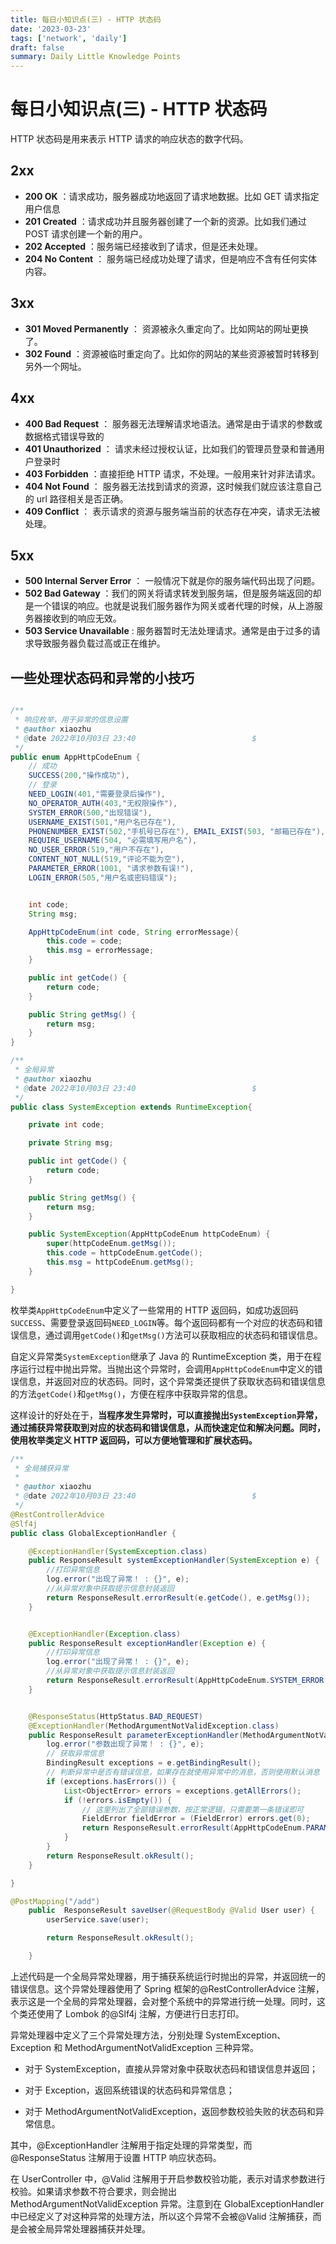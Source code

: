 ```yaml
---
title: 每日小知识点(三) - HTTP 状态码
date: '2023-03-23'
tags: ['network', 'daily']
draft: false
summary: Daily Little Knowledge Points
---
```


# 每日小知识点(三) - HTTP 状态码

HTTP 状态码是用来表示 HTTP 请求的响应状态的数字代码。

## 2xx

- **200 OK** ：请求成功，服务器成功地返回了请求地数据。比如 GET 请求指定用户信息
- **201 Created** ：请求成功并且服务器创建了一个新的资源。比如我们通过 POST 请求创建一个新的用户。
- **202 Accepted** ：服务端已经接收到了请求，但是还未处理。
- **204 No Content** ： 服务端已经成功处理了请求，但是响应不含有任何实体内容。

## 3xx

- **301 Moved Permanently** ： 资源被永久重定向了。比如网站的网址更换了。
- **302 Found** ：资源被临时重定向了。比如你的网站的某些资源被暂时转移到另外一个网址。

## 4xx

- **400 Bad Request** ： 服务器无法理解请求地语法。通常是由于请求的参数或数据格式错误导致的
- **401 Unauthorized** ： 请求未经过授权认证，比如我们的管理员登录和普通用户登录时
- **403 Forbidden** ：直接拒绝 HTTP 请求，不处理。一般用来针对非法请求。
- **404 Not Found** ： 服务器无法找到请求的资源，这时候我们就应该注意自己的 url 路径相关是否正确。
- **409 Conflict** ： 表示请求的资源与服务端当前的状态存在冲突，请求无法被处理。

## 5xx

- **500 Internal Server Error** ： 一般情况下就是你的服务端代码出现了问题。
- **502 Bad Gateway** ：我们的网关将请求转发到服务端，但是服务端返回的却是一个错误的响应。也就是说我们服务器作为网关或者代理的时候，从上游服务器接收到的响应无效。
- **503 Service Unavailable** : 服务器暂时无法处理请求。通常是由于过多的请求导致服务器负载过高或正在维护。

## 一些处理状态码和异常的小技巧

```java

/**
 * 响应枚举，用于异常的信息设置
 * @author xiaozhu
 * @date 2022年10月03日 23:40                          $
 */
public enum AppHttpCodeEnum {
    // 成功
    SUCCESS(200,"操作成功"),
    // 登录
    NEED_LOGIN(401,"需要登录后操作"),
    NO_OPERATOR_AUTH(403,"无权限操作"),
    SYSTEM_ERROR(500,"出现错误"),
    USERNAME_EXIST(501,"用户名已存在"),
    PHONENUMBER_EXIST(502,"手机号已存在"), EMAIL_EXIST(503, "邮箱已存在"),
    REQUIRE_USERNAME(504, "必需填写用户名"),
    NO_USER_ERROR(519,"用户不存在"),
    CONTENT_NOT_NULL(519,"评论不能为空"),
    PARAMETER_ERROR(1001, "请求参数有误!"),
    LOGIN_ERROR(505,"用户名或密码错误");


    int code;
    String msg;

    AppHttpCodeEnum(int code, String errorMessage){
        this.code = code;
        this.msg = errorMessage;
    }

    public int getCode() {
        return code;
    }

    public String getMsg() {
        return msg;
    }
}
```

```java
/**
 * 全局异常
 * @author xiaozhu
 * @date 2022年10月03日 23:40                          $
 */
public class SystemException extends RuntimeException{

    private int code;

    private String msg;

    public int getCode() {
        return code;
    }

    public String getMsg() {
        return msg;
    }

    public SystemException(AppHttpCodeEnum httpCodeEnum) {
        super(httpCodeEnum.getMsg());
        this.code = httpCodeEnum.getCode();
        this.msg = httpCodeEnum.getMsg();
    }

}
```

枚举类`AppHttpCodeEnum`中定义了一些常用的 HTTP 返回码，如成功返回码`SUCCESS`、需要登录返回码`NEED_LOGIN`等。每个返回码都有一个对应的状态码和错误信息，通过调用`getCode()`和`getMsg()`方法可以获取相应的状态码和错误信息。

自定义异常类`SystemException`继承了 Java 的 RuntimeException 类，用于在程序运行过程中抛出异常。当抛出这个异常时，会调用`AppHttpCodeEnum`中定义的错误信息，并返回对应的状态码。同时，这个异常类还提供了获取状态码和错误信息的方法`getCode()`和`getMsg()`，方便在程序中获取异常的信息。

这样设计的好处在于，**当程序发生异常时，可以直接抛出`SystemException`异常，通过捕获异常获取到对应的状态码和错误信息，从而快速定位和解决问题。同时，使用枚举类定义 HTTP 返回码，可以方便地管理和扩展状态码。**

```java
/**
 * 全局捕获异常
 *
 * @author xiaozhu
 * @date 2022年10月03日 23:40                          $
 */
@RestControllerAdvice
@Slf4j
public class GlobalExceptionHandler {

    @ExceptionHandler(SystemException.class)
    public ResponseResult systemExceptionHandler(SystemException e) {
        //打印异常信息
        log.error("出现了异常！ : {}", e);
        //从异常对象中获取提示信息封装返回
        return ResponseResult.errorResult(e.getCode(), e.getMsg());
    }


    @ExceptionHandler(Exception.class)
    public ResponseResult exceptionHandler(Exception e) {
        //打印异常信息
        log.error("出现了异常！ : {}", e);
        //从异常对象中获取提示信息封装返回
        return ResponseResult.errorResult(AppHttpCodeEnum.SYSTEM_ERROR.getCode(), e.getMessage());
    }


    @ResponseStatus(HttpStatus.BAD_REQUEST)
    @ExceptionHandler(MethodArgumentNotValidException.class)
    public ResponseResult parameterExceptionHandler(MethodArgumentNotValidException e) {
        log.error("参数出现了异常！ : {}", e);
        // 获取异常信息
        BindingResult exceptions = e.getBindingResult();
        // 判断异常中是否有错误信息，如果存在就使用异常中的消息，否则使用默认消息
        if (exceptions.hasErrors()) {
            List<ObjectError> errors = exceptions.getAllErrors();
            if (!errors.isEmpty()) {
                // 这里列出了全部错误参数，按正常逻辑，只需要第一条错误即可
                FieldError fieldError = (FieldError) errors.get(0);
                return ResponseResult.errorResult(AppHttpCodeEnum.PARAMETER_ERROR.getCode(), fieldError.getDefaultMessage());
            }
        }
        return ResponseResult.okResult();
    }

}
```

```java
@PostMapping("/add")
    public  ResponseResult saveUser(@RequestBody @Valid User user) {
        userService.save(user);

        return ResponseResult.okResult();

    }
```

上述代码是一个全局异常处理器，用于捕获系统运行时抛出的异常，并返回统一的错误信息。这个异常处理器使用了 Spring 框架的@RestControllerAdvice 注解，表示这是一个全局的异常处理器，会对整个系统中的异常进行统一处理。同时，这个类还使用了 Lombok 的@Slf4j 注解，方便进行日志打印。

异常处理器中定义了三个异常处理方法，分别处理 SystemException、Exception 和 MethodArgumentNotValidException 三种异常。

- 对于 SystemException，直接从异常对象中获取状态码和错误信息并返回；

- 对于 Exception，返回系统错误的状态码和异常信息；

- 对于 MethodArgumentNotValidException，返回参数校验失败的状态码和异常信息。

其中，@ExceptionHandler 注解用于指定处理的异常类型，而@ResponseStatus 注解用于设置 HTTP 响应状态码。

在 UserController 中，@Valid 注解用于开启参数校验功能，表示对请求参数进行校验。如果请求参数不符合要求，则会抛出 MethodArgumentNotValidException 异常。注意到在 GlobalExceptionHandler 中已经定义了对这种异常的处理方法，所以这个异常不会被@Valid 注解捕获，而是会被全局异常处理器捕获并处理。
